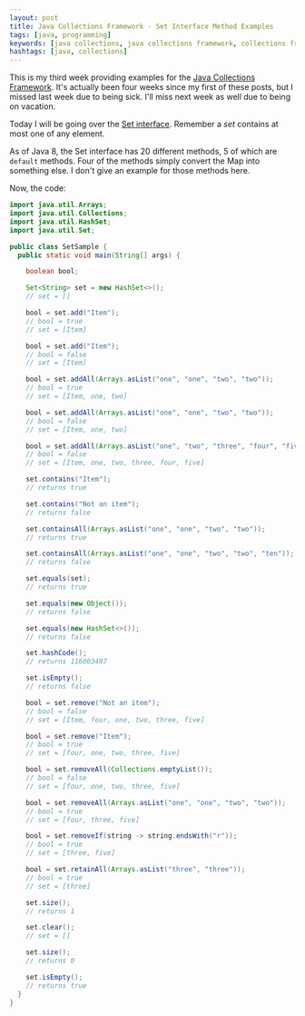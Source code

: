 ```yaml
---
layout: post
title: Java Collections Framework - Set Interface Method Examples
tags: [java, programming]
keywords: [java collections, java collections framework, collections framework, collections, set]
hashtags: [java, collections]
---
```


This is my third week providing examples for the [Java Collections Framework](https://docs.oracle.com/javase/tutorial/collections/index.html). It's actually been four weeks since my first of these posts, but I missed last week due to being sick. I'll miss next week as well due to being on vacation.

Today I will be going over the [Set interface](https://docs.oracle.com/javase/8/docs/api/java/util/Set.html). Remember a *set* contains at most one of any element.

As of Java 8, the Set interface has 20 different methods, 5 of which are `default` methods. Four of the methods simply convert the Map into something else. I don't give an example for those methods here.

Now, the code:

```java
import java.util.Arrays;
import java.util.Collections;
import java.util.HashSet;
import java.util.Set;

public class SetSample {
  public static void main(String[] args) {

    boolean bool;

    Set<String> set = new HashSet<>();
    // set = []

    bool = set.add("Item");
    // bool = true
    // set = [Item]

    bool = set.add("Item");
    // bool = false
    // set = [Item]

    bool = set.addAll(Arrays.asList("one", "one", "two", "two"));
    // bool = true
    // set = [Item, one, two]

    bool = set.addAll(Arrays.asList("one", "one", "two", "two"));
    // bool = false
    // set = [Item, one, two]

    bool = set.addAll(Arrays.asList("one", "two", "three", "four", "five"));
    // bool = false
    // set = [Item, one, two, three, four, five]

    set.contains("Item");
    // returns true

    set.contains("Not an item");
    // returns false

    set.containsAll(Arrays.asList("one", "one", "two", "two"));
    // returns true

    set.containsAll(Arrays.asList("one", "one", "two", "two", "ten"));
    // returns false

    set.equals(set);
    // returns true

    set.equals(new Object());
    // returns false

    set.equals(new HashSet<>());
    // returns false

    set.hashCode();
    // returns 116003497

    set.isEmpty();
    // returns false

    bool = set.remove("Not an item");
    // bool = false
    // set = [Item, four, one, two, three, five]

    bool = set.remove("Item");
    // bool = true
    // set = [four, one, two, three, five]

    bool = set.removeAll(Collections.emptyList());
    // bool = false
    // set = [four, one, two, three, five]

    bool = set.removeAll(Arrays.asList("one", "one", "two", "two"));
    // bool = true
    // set = [four, three, five]

    bool = set.removeIf(string -> string.endsWith("r"));
    // bool = true
    // set = [three, five]

    bool = set.retainAll(Arrays.asList("three", "three"));
    // bool = true
    // set = [three]

    set.size();
    // returns 1

    set.clear();
    // set = []

    set.size();
    // returns 0

    set.isEmpty();
    // returns true
  }
}
```